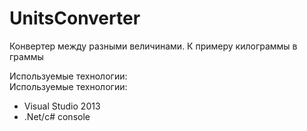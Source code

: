 UnitsConverter
==============
Конвертер между разными величинами. К примеру килограммы в граммы

Используемые технологии:
<br>Используемые технологии:
<ul>
<li>Visual Studio 2013</li>
<li>.Net/c# console</li>
<ul>
